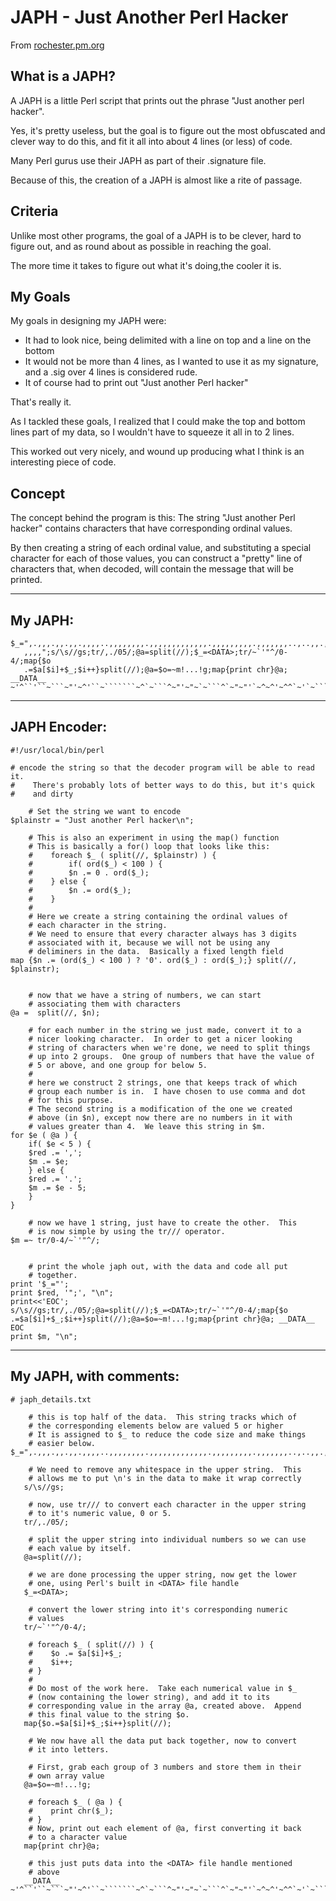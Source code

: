 # JAPH - Just Another Perl Hacker

From [rochester.pm.org](https://web.archive.org/web/20130516074850/http://rochester.pm.org/talks/japh_discussion.txt) 

## What is a JAPH?
A JAPH is a little Perl script that prints out the phrase "Just another perl hacker".  

Yes, it's pretty useless, but the goal is to figure out the most obfuscated and clever way to do this, and
fit it all into about 4 lines (or less) of code.

Many Perl gurus use their JAPH as part of their .signature file.  

Because of this, the creation of a JAPH is almost like a rite of passage.

## Criteria
Unlike most other programs, the goal of a JAPH is to be clever,
hard to figure out, and as round about as possible in reaching
the goal.  

The more time it takes to figure out what it's doing,the cooler it is.

## My Goals
My goals in designing my JAPH were:
- It had to look nice, being delimited with a line on top and a line on the bottom
- It would not be more than 4 lines, as I wanted to use it as my signature, and a .sig over 4 lines is considered rude.
- It of course had to print out "Just another Perl hacker"

That's really it.  

As I tackled these goals, I realized that I
could make the top and bottom lines part of my data, so I wouldn't
have to squeeze it all in to 2 lines.  

This worked out very nicely, and wound up producing what I think is an interesting piece of code.

## Concept
The concept behind the program is this:  The string "Just another
Perl hacker" contains characters that have corresponding ordinal
values.  

By then creating a string of each ordinal value, and
substituting a special character for each of those values, you can
construct a "pretty" line of characters that, when decoded, will
contain the message that will be printed.

-------------------------------------

## My JAPH:
```
$_=",.,,,.,,.,,.,,,,..,,,,,,,,.,,,,,,,,,,,,,.,,,,,,,,,.,,,,,,,..,..,,.,,,,,
   ,,,,";s/\s//gs;tr/,./05/;@a=split(//);$_=<DATA>;tr/~`'"^/0-4/;map{$o
   .=$a[$i]+$_;$i++}split(//);@a=$o=~m!...!g;map{print chr}@a; __DATA__
~'^``'``~```~"'~^'``~```````~^`~```^~"'~"~`~```^`~"~"'`~^~^'~^^`~'`~```^~`~
```

-------------------------------------

## JAPH Encoder:
```
#!/usr/local/bin/perl

# encode the string so that the decoder program will be able to read it.
#    There's probably lots of better ways to do this, but it's quick
#    and dirty

	# Set the string we want to encode
$plainstr = "Just another Perl hacker\n";
	
	# This is also an experiment in using the map() function
	# This is basically a for() loop that looks like this:
	#    foreach $_ ( split(//, $plainstr) ) {
	#        if( ord($_) < 100 ) {
	#	     $n .= 0 . ord($_);
	#	 } else {
	#	     $n .= ord($_);
	#	 }
	# 
	# Here we create a string containing the ordinal values of
	# each character in the string.
	# We need to ensure that every character always has 3 digits
	# associated with it, because we will not be using any
	# deliminers in the data.  Basically a fixed length field
map {$n .= (ord($_) < 100 ) ? '0'. ord($_) : ord($_);} split(//, $plainstr);


	# now that we have a string of numbers, we can start
	# associating them with characters
@a =  split(//, $n);

	# for each number in the string we just made, convert it to a
	# nicer looking character.  In order to get a nicer looking
	# string of characters when we're done, we need to split things
	# up into 2 groups.  One group of numbers that have the value of
	# 5 or above, and one group for below 5.
	#
	# here we construct 2 strings, one that keeps track of which
	# group each number is in.  I have chosen to use comma and dot
	# for this purpose.  
	# The second string is a modification of the one we created
	# above (in $n), except now there are no numbers in it with
	# values greater than 4.  We leave this string in $m.
for $e ( @a ) {
    if( $e < 5 ) {
	$red .= ',';
	$m .= $e;
    } else {
	$red .= '.';
	$m .= $e - 5;
    }
}

	# now we have 1 string, just have to create the other.  This
	# is now simple by using the tr/// operator.
$m =~ tr/0-4/~`'"^/;


	# print the whole japh out, with the data and code all put
	# together.
print '$_="';
print $red, '";', "\n";
print<<'EOC';
s/\s//gs;tr/,./05/;@a=split(//);$_=<DATA>;tr/~`'"^/0-4/;map{$o
.=$a[$i]+$_;$i++}split(//);@a=$o=~m!...!g;map{print chr}@a; __DATA__
EOC
print $m, "\n";
```

-------------------------------------

## My JAPH, with comments:

```
# japh_details.txt

	# this is top half of the data.  This string tracks which of
	# the corresponding elements below are valued 5 or higher
	# It is assigned to $_ to reduce the code size and make things
	# easier below.
$_=",.,,,.,,.,,.,,,,..,,,,,,,,.,,,,,,,,,,,,,.,,,,,,,,,.,,,,,,,..,..,,.,,,,,,,,,";

	# We need to remove any whitespace in the upper string.  This
	# allows me to put \n's in the data to make it wrap correctly
   s/\s//gs;
	
	# now, use tr/// to convert each character in the upper string
	# to it's numeric value, 0 or 5.
   tr/,./05/;

	# split the upper string into individual numbers so we can use
	# each value by itself.
   @a=split(//);

	# we are done processing the upper string, now get the lower
	# one, using Perl's built in <DATA> file handle
   $_=<DATA>;

	# convert the lower string into it's corresponding numeric
	# values
   tr/~`'"^/0-4/;
 
	# foreach $_ ( split(//) ) {
	#    $o .= $a[$i]+$_;
	#    $i++;
	# }
	#
	# Do most of the work here.  Take each numerical value in $_
	# (now containing the lower string), and add it to its
	# corresponding value in the array @a, created above.  Append
	# this final value to the string $o.
   map{$o.=$a[$i]+$_;$i++}split(//);

	# We now have all the data put back together, now to convert
	# it into letters.

	# First, grab each group of 3 numbers and store them in their
	# own array value
   @a=$o=~m!...!g;

	# foreach $_ ( @a ) {
	#    print chr($_);
	# }
	# Now, print out each element of @a, first converting it back
	# to a character value
   map{print chr}@a;

	# this just puts data into the <DATA> file handle mentioned
	# above
   __DATA__
~'^``'``~```~"'~^'``~```````~^`~```^~"'~"~`~```^`~"~"'`~^~^'~^^`~'`~```^~`~
```
